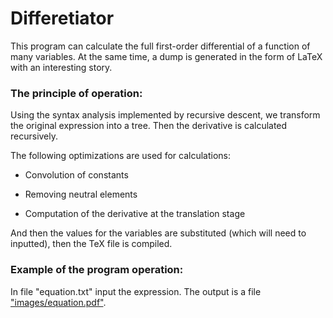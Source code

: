 # Differetiator 

This program can calculate the full first-order differential of a function of many variables. At the same time, a dump is generated in the form of LaTeX with an interesting story. 

### The principle of operation:

Using the syntax analysis implemented by recursive descent, we transform the original expression into a tree. Then the derivative is calculated recursively.

The following optimizations are used for calculations: 

* Convolution of constants

* Removing neutral elements

* Computation of the derivative at the translation stage

And then the values for the variables are substituted (which will need to inputted), then the TeX file is compiled.

### Example of the program operation: 

In file "equation.txt" input the expression. The output is a file ["images/equation.pdf"](images/equation.pdf).